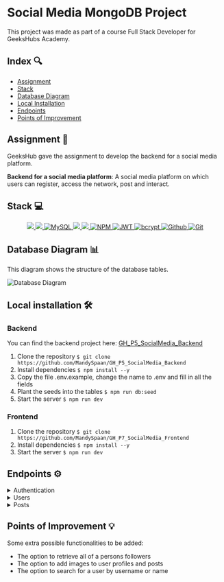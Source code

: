 # Social Media MongoDB Project

This project was made as part of a course Full Stack Developer for GeeksHubs Academy.

## Index 🔍

- [Assignment](#assignment-)
- [Stack](#stack)
- [Database Diagram](#database-diagram)
- [Local Installation](#local-installation-️)
- [Endpoints](#endpoints)
- [Points of Improvement](#points-of-improvement)

## Assignment 📝

GeeksHub gave the assignment to develop the backend for a social media platform.

**Backend for a social media platform**: A social media platform on which users can register, access the network, post and interact.

## Stack 💻

<div align="center">
<a href="https://www.reactjs.com/">
    <img src= "https://img.shields.io/badge/React-20232A?style=for-the-badge&logo=react&logoColor=61DAFB"/>
</a>
<a href="https://developer.mozilla.org/es/docs/Web/JavaScript">
    <img src= "https://img.shields.io/badge/javascipt-EFD81D?style=for-the-badge&logo=javascript&logoColor=black"/>
</a>
<a href="https://www.mongodb.com/">
    <img src="https://img.shields.io/badge/MongoDB-%234ea94b.svg?style=for-the-badge&logo=mongodb&logoColor=white" alt="MySQL" />
</a>
<a href="https://www.expressjs.com/">
    <img src= "https://img.shields.io/badge/express.js-%23404d59.svg?style=for-the-badge&logo=express&logoColor=%2361DAFB"/>
</a>
<a href="https://nodejs.org/es/">
    <img src= "https://img.shields.io/badge/node.js-026E00?style=for-the-badge&logo=node.js&logoColor=white"/>
</a>
<a href="">
    <img src="https://img.shields.io/badge/npm-CB3837?style=for-the-badge&logo=npm&logoColor=white" alt="NPM" />
</a>
<a href="">
    <img src="https://img.shields.io/badge/JWT-000000?style=for-the-badge&logo=jsonwebtokens&logoColor=white" alt="JWT" />
</a>
<a href="">
    <img src="https://img.shields.io/badge/bcrypt-3178C6?style=for-the-badge&" alt="bcrypt" />
</a>
<a href="">
    <img src="https://img.shields.io/badge/GitHub-100000?style=for-the-badge&logo=github&logoColor=white" alt="Github" />
</a>
<a href="">
    <img src="https://img.shields.io/badge/GIT-E44C30?style=for-the-badge&logo=git&logoColor=white" alt="Git" />
</a>
 </div>

## Database Diagram 📊

This diagram shows the structure of the database tables.

![Database Diagram](./img/diagram-social-media.jpeg)

## Local installation 🛠️

### Backend

You can find the backend project here: [GH_P5_SocialMedia_Backend](https://github.com/MandySpaan/GH_P5_SocialMedia_Backend)

1. Clone the repository
   `$ git clone https://github.com/MandySpaan/GH_P5_SocialMedia_Backend`
2. Install dependencies
   `$ npm install --y`
3. Copy the file .env.example, change the name to .env and fill in all the fields
4. Plant the seeds into the tables
   `$ npm run db:seed`
5. Start the server
   `$ npm run dev`

### Frontend

1. Clone the repository
   `$ git clone https://github.com/MandySpaan/GH_P7_SocialMedia_Frontend`
2. Install dependencies
   `$ npm install --y`
3. Start the server
   `$ npm run dev`

## Endpoints ⚙️

<details>
<summary>Authentication</summary>

| Method |        URI         |            Action             |             Auth              |                                               Body                                                |
| :----: | :----------------: | :---------------------------: | :---------------------------: | :-----------------------------------------------------------------------------------------------: |
|  POST  | /api/auth/register |      Register a new user      | <center>N/A (public)</center> | `{ "username": "yourUsername", "email": "youremail@email.com",`<br>`"password": "yourPassword" }` |
|  POST  |  /api/auth/login   | Login a user and return a JWT | <center>N/A (public)</center> |   `{ "identifier": "youremail@email.com" or "yourUsername",`<br>`"password": "yourPassword" }`    |

</details>

<details>
<summary>Users</summary>

| Method |              URI              |             Action             |             Auth              |                                                                              Body                                                                               |
| :----: | :---------------------------: | :----------------------------: | :---------------------------: | :-------------------------------------------------------------------------------------------------------------------------------------------------------------: |
|  GET   |          /api/users           |         View all users         |     Token (isSuperAdmin)      |                                                                      <center>N/A</center>                                                                       |
|  GET   |      /api/users/profile       |   View your own user profile   |         Token (user)          |                                                                      <center>N/A</center>                                                                       |
|  GET   | /api/users/following/profiles |    View following profiles     |         Token (user)          |                                                                      <center>N/A</center>                                                                       |
|  GET   |    /api/users/profile/:id     |  View user profile by user id  | <center>N/A (public)</center> |                                                                      <center>N/A</center>                                                                       |
|  PUT   |      /api/users/profile       |      Update user profile       |         Token (user)          | `{ "first_name": "newFirstName",`<br>`"last_name": "newLastName",`<br>` "username": "newUsername",`<br>` "email": "newEmail",`<br>`"password": "newPassword" }` |
|  PUT   |     /api/users/follow/:id     | Follow user profile by user id |         Token (user)          |                                                                      <center>N/A</center>                                                                       |

</details>

<details>
<summary>Posts</summary>

| Method |         URI          |             Action              |          Permissions          |                                  Body                                   |
| :----: | :------------------: | :-----------------------------: | :---------------------------: | :---------------------------------------------------------------------: |
|  POST  |      /api/posts      |           Create post           |         Token (user)          |    `{ "title": "postTitle",`<br>`"description": "postDescription" }`    |
| DELETE | /api/posts/admin/:id |     Delete post by post id      |     Token (isSuperAdmin)      |                          <center>N/A</center>                           |
| DELETE |    /api/posts/:id    | Delete your own post by post id |         Token (user)          |                          <center>N/A</center>                           |
|  PUT   | /api/posts/like/:id  |      Like post by post id       |         Token (user)          |                          <center>N/A</center>                           |
|  PUT   |    /api/posts/:id    | Update your own post by post id |         Token (user)          | `{ "title": "newPostTitle",`<br>`"description": "newPostDescription" }` |
|  GET   |    /api/posts/own    |       View your own posts       |         Token (user)          |                          <center>N/A</center>                           |
|  GET   |     /api/posts/      |         View all posts          | <center>N/A (public)</center> |                          <center>N/A</center>                           |
|  GET   | /api/posts/user/:id  |      View post by user id       | <center>N/A (public)</center> |                          <center>N/A</center>                           |
|  GET   | /api/posts/following |      View following posts       |         Token (user)          |                          <center>N/A</center>                           |
|  GET   |    /api/posts/:id    |      View post by post id       | <center>N/A (public)</center> |                          <center>N/A</center>                           |

</details>

## Points of Improvement 💡

Some extra possible functionalities to be added:

- The option to retrieve all of a persons followers
- The option to add images to user profiles and posts
- The option to search for a user by username or name
